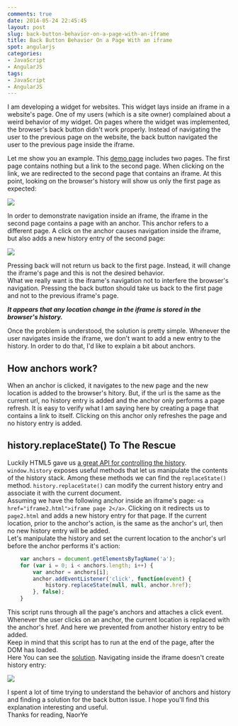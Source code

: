 ```yaml
---
comments: true
date: 2014-05-24 22:45:45
layout: post
slug: back-button-behavior-on-a-page-with-an-iframe
title: Back Button Behavior On a Page With an iframe
spot: angularjs
categories:
- JavaScript
- AngularJS
tags:
- JavaScript
- AngularJS
---
```


I am developing a widget for websites. This widget lays inside an iframe in a website's page. One of my users (which is a site owner) complained about a weird behavior of my widget. On pages where the widget was implemented, the browser's back button didn't work properly. Instead of navigating the user to the previous page on the website, the back button navigated the user to the previous page inside the iframe.
<!-- more -->

Let me show you an example. This <a target="_blank" href="/code/back-button-behavior-on-a-page-with-an-iframe/problem/page1.html">demo page</a> includes two pages. The first page contains nothing but a link to the second page. When clicking on the link, we are redirected to the second page that contains an iframe. At this point, looking on the browser's history will show us only the first page as expected:

<img src="/code/back-button-behavior-on-a-page-with-an-iframe/problem/images/page2.png" />

In order to demonstrate navigation inside an iframe, the iframe in the second page contains a page with an anchor. This anchor refers to a different page. A click on the anchor causes navigation inside the iframe, but also adds a new history entry of the second page:

<img src="/code/back-button-behavior-on-a-page-with-an-iframe/problem/images/iframe2.png" />

Pressing back will not return us back to the first page. Instead, it will change the iframe's page and this is not the desired behavior.   
What we really want is the iframe's navigation not to interfere the browser's navigation. Pressing the back button should take us back to the first page and not to the previous iframe's page.

***It appears that any location change in the iframe is stored in the browser's history.***

Once the problem is understood, the solution is pretty simple. Whenever the user navigates inside the iframe, we don't want to add a new entry to the history. In order to do that, I'd like to explain a bit about anchors.   

## How anchors work?
When an anchor is clicked, it navigates to the new page and the new location is added to the browser's hitory. But, if the url is the same as the current url, no history entry is added and the anchor only performs a page refresh. It is easy to verify what I am saying here by creating a page that contains a link to itself. Clicking on this anchor only refreshes the page and no history entry is added.   

## history.replaceState() To The Rescue
Luckily HTML5 gave us <a href="https://developer.mozilla.org/en-US/docs/Web/Guide/API/DOM/Manipulating_the_browser_history" target="_blank">a great API for controlling the history</a>. `window.history` exposes useful methods that let us manipulate the contents of the history stack. Among these methods we can find the `replaceState()` method. `history.replaceState()` can modify the current history entry and associate it with the current document.   
Assuming we have the following anchor inside an iframe's page: `<a href="iframe2.html">iframe page 2</a>`. Clicking on it redirects us to `page2.html` and adds a new history entry for that page. If the current location, prior to the anchor's action, is the same as the anchor's url, then no new history entry will be added.   
Let's manipulate the history and set the current location to the anchor's url before the anchor performs it's action:
```javascript Prevent anchors to add history entry
    var anchors = document.getElementsByTagName('a');
    for (var i = 0; i < anchors.length; i++) {
        var anchor = anchors[i];
        anchor.addEventListener('click', function(event) {
            history.replaceState(null, null, anchor.href);
        }, false);
    }
```
This script runs through all the page's anchors and attaches a click event. Whenever the user clicks on an anchor, the current location is replaced with the anchor's href. And here we prevented from another history entry to be added.   
Keep in mind that this script has to run at the end of the page, after the DOM has loaded.   
Here You can see the <a target="_blank" href="/code/back-button-behavior-on-a-page-with-an-iframe/solution/page1.html">solution</a>. Navigating inside the iframe doesn't create history entry:

<img src="/code/back-button-behavior-on-a-page-with-an-iframe/solution/images/iframe2.png" />



I spent a lot of time trying to understand the behavior of anchors and history and finding a solution for the back button issue. I hope you'll find this explanation interesting and useful.   
Thanks for reading,
NaorYe



